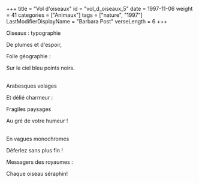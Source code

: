 +++
title = "Vol d'oiseaux"
id = "vol_d_oiseaux_5"
date = 1997-11-06
weight = 41
categories = ["Animaux"]
tags = ["nature", "1997"]
LastModifierDisplayName = "Barbara Post"
verseLength = 6
+++

Oiseaux : typographie

De plumes et d'espoir,

Folle géographie :

Sur le ciel bleu points noirs.

 \
Arabesques volages

Et délié charmeur :

Fragiles paysages

Au gré de votre humeur !

 \
En vagues monochromes

Déferlez sans plus fin !

Messagers des royaumes :

Chaque oiseau séraphin!
